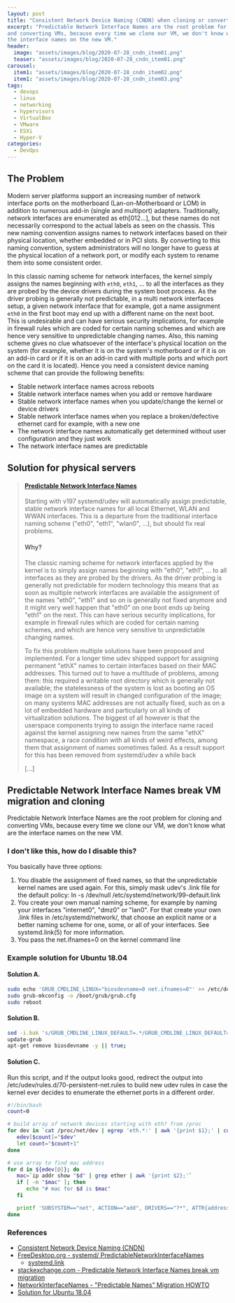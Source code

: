 ```yaml
---
layout: post
title: "Consistent Network Device Naming (CNDN) when cloning or converting VMs"
excerpt: "Predictable Network Interface Names are the root problem for cloning
and converting VMs, because every time we clone our VM, we don't know what are
the interface names on the new VM."
header:
  image: "assets/images/blog/2020-07-28_cndn_item01.png"
  teaser: "assets/images/blog/2020-07-28_cndn_item01.png"
carousel:
  item1: "assets/images/blog/2020-07-28_cndn_item02.png"
  item1: "assets/images/blog/2020-07-28_cndn_item03.png"
tags: 
  - devops
  - linux
  - networking
  - hypervisors
  - VirtualBox
  - VMware
  - ESXi
  - Hyper-V
categories:
  - DevOps
---
```


## The Problem

Modern server platforms support an increasing number of network interface ports
on the motherboard (Lan-on-Motherboard or LOM) in addition to numerous add-in
(single and multiport) adapters. Traditionally, network interfaces are
enumerated as eth[012...], but these names do not necessarily correspond to the
actual labels as seen on the chassis. This new naming convention assigns names
to network interfaces based on their physical location, whether embedded or in
PCI slots. By converting to this naming convention, system administrators will
no longer have to guess at the physical location of a network port, or modify
each system to rename them into some consistent order.

In this classic naming scheme for network interfaces, the kernel simply assigns
the names beginning with `eth0`, `eth1`, ... to all the interfaces as they are
probed by the device drivers during the system boot process. As the driver
probing is generally not predictable, in a multi network interfaces setup, a
given network interface that for example, got a name assignment `eth0` in the
first boot may end up with a different name on the next boot. This is
undesirable and can have serious security implications, for example in firewall
rules which are coded for certain naming schemes and which are hence very
sensitive to unpredictable changing names. Also, this naming scheme gives no
clue whatsoever of the interface's physical location on the system (for
example, whether it is on the system's motherboard or if it is on an add-in
card or if it is on an add-in card with multiple ports and which port on the
card it is located). Hence you need a consistent device naming scheme that can
provide the following benefits:

* Stable network interface names across reboots
* Stable network interface names when you add or remove hardware
* Stable network interface names when you update/change the kernel or device
  drivers
* Stable network interface names when you replace a broken/defective ethernet
  card for example, with a new one
* The network interface names automatically get determined without user
  configuration and they just work
* The network interface names are predictable

## Solution for physical servers

> #### [Predictable Network Interface Names](https://www.freedesktop.org/wiki/Software/systemd/PredictableNetworkInterfaceNames/)
>
> Starting with v197 systemd/udev will automatically assign predictable, stable
> network interface names for all local Ethernet, WLAN and WWAN interfaces.
> This is a departure from the traditional interface naming scheme ("eth0",
> "eth1", "wlan0", ...), but should fix real problems.
>
> #### Why?
>
> The classic naming scheme for network interfaces applied by the kernel is to
> simply assign names beginning with "eth0", "eth1", ... to all interfaces as
> they are probed by the drivers. As the driver probing is generally not
> predictable for modern technology this means that as soon as multiple network
> interfaces are available the assignment of the names "eth0", "eth1" and so on
> is generally not fixed anymore and it might very well happen that "eth0" on
> one boot ends up being "eth1" on the next. This can have serious security
> implications, for example in firewall rules which are coded for certain
> naming schemes, and which are hence very sensitive to unpredictable changing
> names.
>
> To fix this problem multiple solutions have been proposed and implemented.
> For a longer time udev shipped support for assigning permanent "ethX" names
> to certain interfaces based on their MAC addresses. This turned out to have a
> multitude of problems, among them: this required a writable root directory
> which is generally not available; the statelessness of the system is lost as
> booting an OS image on a system will result in changed configuration of the
> image; on many systems MAC addresses are not actually fixed, such as on a lot
> of embedded hardware and particularly on all kinds of virtualization
> solutions. The biggest of all however is that the userspace components trying
> to assign the interface name raced against the kernel assigning new names
> from the same "ethX" namespace, a race condition with all kinds of weird
> effects, among them that assignment of names sometimes failed. As a result
> support for this has been removed from systemd/udev a while back
>
> [...]

## Predictable Network Interface Names break VM migration and cloning

Predictable Network Interface Names are the root problem for cloning and
converting VMs, because every time we clone our VM, we don't know what are
the interface names on the new VM.

### I don't like this, how do I disable this?

You basically have three options:
1. You disable the assignment of fixed names, so that the unpredictable kernel
   names are used again. For this, simply mask udev's .link file for
   the default policy: ln -s /dev/null /etc/systemd/network/99-default.link
2. You create your own manual naming scheme, for example by naming your
   interfaces "internet0", "dmz0" or "lan0". For that create your own .link
   files in /etc/systemd/network/, that choose an explicit name or a better
   naming scheme for one, some, or all of your interfaces. See
   systemd.link(5) for more information.
3. You pass the net.ifnames=0 on the kernel command line

### Example solution for Ubuntu 18.04

#### Solution A.

```bash
sudo echo 'GRUB_CMDLINE_LINUX="biosdevname=0 net.ifnames=0"' >> /etc/default/grub
sudo grub-mkconfig -o /boot/grub/grub.cfg
sudo reboot
```

#### Solution B.

```bash
sed -i.bak 's/GRUB_CMDLINE_LINUX_DEFAULT=.*/GRUB_CMDLINE_LINUX_DEFAULT="net.ifnames=0 bios.devname=0 quiet"/' /etc/default/grub
update-grub
apt-get remove biosdevname -y || true;
```

#### Solution C.

Run this script, and if the output looks good, redirect the output into
/etc/udev/rules.d/70-persistent-net.rules to build new udev rules in case the
kernel ever decides to enumerate the ethernet ports in a different order.

```bash
#!/bin/bash
count=0

# build array of network devices starting with eth? from /proc
for dev in `cat /proc/net/dev | egrep 'eth.*:' | awk '{print $1};' | cut -d':' -f1 | sort`; do
   edev[$count]="$dev"
   let count="$count+1"
done

# use array to find mac address
for d in ${edev[@]}; do
   mac=`ip addr show "$d" | grep ether | awk '{print $2};'`
   if [ -n "$mac" ]; then
      echo "# mac for $d is $mac"
   fi

   printf 'SUBSYSTEM=="net", ACTION=="add", DRIVERS=="?*", ATTR{address}=="%s", ATTR{dev_id}=="0x0", ATTR{type}=="1", KERNEL=="eth*", NAME="%s"\n' $mac $d
done
```

### References
* [Consistent Network Device Naming (CNDN)
](https://docs.vmware.com/en/VMware-Adapter-for-SAP-Landscape-Management/services/Administration-Guide-for-LaMa-Administrators/GUID-3979BFD8-D9DB-4C53-9FB8-AC89E024693B.html)
* [FreeDesktop.org - systemd/ PredictableNetworkInterfaceNames](https://www.freedesktop.org/wiki/Software/systemd/PredictableNetworkInterfaceNames/)
  * [systemd.link](https://www.freedesktop.org/software/systemd/man/systemd.link.html)
* [stackexchange.com - Predictable Network Interface Names break vm migration](https://unix.stackexchange.com/questions/335461/predictable-network-interface-names-break-vm-migration)
* [NetworkInterfaceNames - "Predictable Names" Migration HOWTO](https://wiki.debian.org/NetworkInterfaceNames)
* [Solution for Ubuntu 18.04](https://github.com/geerlingguy/packer-boxes/issues/1#issuecomment-213116792)

